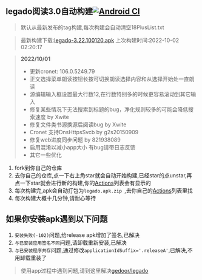 ## legado阅读3.0自动构建[![Android CI](https://github.com/10bits/gedoor-Build/workflows/Android%20CI/badge.svg)](https://github.com/10bits/gedoor-Build/actions)

> 默认从最新发布的tag构建,每次构建会自动清空18PlusList.txt

> 最新构建下载:[legado-3.22.100120.apk](https://github.com/newdream8848/gedoor-Build/releases/download/legado-3.22.100120/legado-3.22.100120.apk) 上次构建时间:2022-10-02 02:20:17
<!--start-->
> **2022/10/01**
> 
> * 更新cronet: 106.0.5249.79
> * 正文选择菜单朗读按钮长按可切换朗读选择内容和从选择开始处一直朗读
> * 源编辑输入框设置最大行数12,在行数特别多的时候更容易滚动到其它输入
> * 修复某些情况下无法搜索到标题的bug，净化规则较多的可能会降低搜索速度 by Xwite
> * 修复文件类书源换源后阅读bug by Xwite
> * Cronet 支持DnsHttpsSvcb by g2s20150909
> * 修复web进度同步问题 by 821938089
> * 启用混淆以减小app大小 有bug请带日志反馈
> * 其它一些优化
> 
<!--end-->
  
1. fork到你自己的仓库
2. 去你自己的仓库,点一下右上角star就会自动开始构建,已经star的点unstar,再点一下star就会进行新的构建,你的[Actions](https://github.com/10bits/gedoor-Build/actions)列表会有显示的
3. 每次构建完,apk会自动打包为`legado.apk.zip
`,去你自己的[Actions](https://github.com/10bits/gedoor-Build/actions)列表里找
4. 每次构建大概十几分钟,请耐心等待

## 如果你安装apk遇到以下问题

1. `安装失败(-102)`问题,给release apk增加了签名,已解决
2. `与已安装应用签名不同`问题,请卸载重新安装,已解决
3. `与已安装程序共存`问题,通过修改`applicationIdSuffix='.releaseA'`,已解决,不用卸载重装了
> 使用app过程中遇到问题,请到这里解决[gedoor/legado](https://github.com/gedoor/legado/issues)

